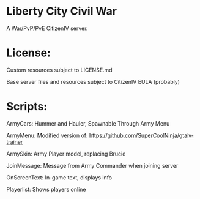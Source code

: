 # Liberty City Civil War
A War/PvP/PvE CitizenIV server.

# License:
Custom resources subject to LICENSE.md

Base server files and resources subject to CitizenIV EULA (probably)

# Scripts:

ArmyCars: Hummer and Hauler, Spawnable Through Army Menu

ArmyMenu: Modified version of: https://github.com/SuperCoolNinja/gtaiv-trainer

ArmySkin: Army Player model, replacing Brucie

JoinMessage: Message from Army Commander when joining server

OnScreenText: In-game text, displays info

Playerlist: Shows players online
